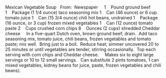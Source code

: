 Mexican Vegetable Soup
 
From:  Newspaper
 
 
1    Pound ground beef
1    Package (1 1/4 ounce) taco seasoning mix
1    Can (46 ounce) or 6 cup tomato juice
1    Can (15 3/4 ounce) chili hot beans, undrained
1    Package (16 ounce, or 3 cup) frozen mixed vegetables
1    Can (12 ounce) tomato paste
2    Cups crushed corn chips
8    Ounces (2 cups) shredded Cheddar cheese
 
 
In a five-quart Dutch oven, brown ground beef; drain.  Add taco seasoning mix, tomato juice, chili beans, frozen vegetables and tomato paste; mix well.  Bring just to a boil.  Reduce heat; simmer uncovered 20 to 25 minutes or until vegetables are tender, stirring occasionally.  Top each serving with corn chips and Cheddar cheese.  
 
Makes six to eight large servings or 10 to 12 small servings.
 
Can substitute 2 pints tomatoes, 1 can mixed vegetables, kidney beans for juice, paste, frozen vegetables and chili beans).
